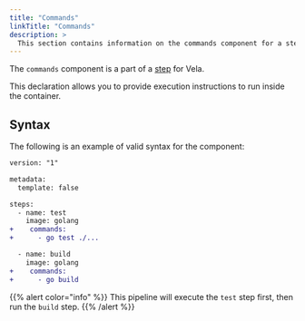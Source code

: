 ```yaml
---
title: "Commands"
linkTitle: "Commands"
description: >
  This section contains information on the commands component for a step.
---
```


The `commands` component is a part of a [step](/docs/concepts/pipeline/steps/) for Vela.

This declaration allows you to provide execution instructions to run inside the container.

## Syntax

The following is an example of valid syntax for the component:

```diff
version: "1"

metadata:
  template: false

steps:
  - name: test
    image: golang
+    commands:
+      - go test ./...

  - name: build
    image: golang
+    commands:
+      - go build
```

{{% alert color="info" %}}
This pipeline will execute the `test` step first, then run the `build` step.
{{% /alert %}}
